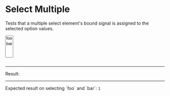 # Select Multiple

Tests that a multiple select element's bound signal is assigned to the selected option values.

<div data-signals-result="['foo']">
  <select id="selectable" data-bind-result multiple class="select select-bordered"><option value="foo">foo</option><option value="bar">bar</option></select>
  <pre data-text="JSON.stringify($result)"></pre>
  <hr />
  Result:
  <code id="result" data-text="$result.includes('foo') && $result.includes('bar') ? 1 : 0"></code>
  <hr />
  Expected result on selecting `foo` and `bar`: <code>1</code>
</div>